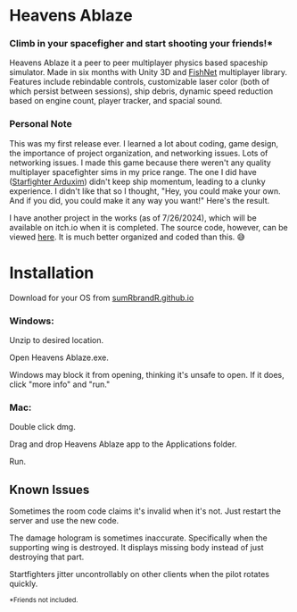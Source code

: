 # Heavens Ablaze 
### Climb in your spacefigher and start shooting your friends!*

Heavens Ablaze it a peer to peer multiplayer physics based spaceship simulator. Made in six months with Unity 3D and [FishNet](https://github.com/FirstGearGames/FishNet) multiplayer library. Features include rebindable controls, customizable laser color (both of which persist between sessions), ship debris, dynamic speed reduction based on engine count, player tracker, and spacial sound.

### Personal Note

This was my first release ever. I learned a lot about coding, game design, the importance of project organization, and networking issues. Lots of networking issues. I made this game because there weren't any quality multiplayer spacefighter sims in my price range. The one I did have ([Starfighter Arduxim](https://store.steampowered.com/app/540500/Starfighter_Arduxim/)) didn't keep ship momentum, leading to a clunky experience. I didn't like that so I thought, "Hey, you could make your own. And if you did, you could make it any way you want!" Here's the result.

I have another project in the works (as of 7/26/2024), which will be available on itch.io when it is completed. The source code, however, can be viewed [here](https://github.com/SumRbrandR/MoonstruckTower). It is much better organized and coded than this. 😅



# Installation
Download for your OS from [sumRbrandR.github.io](http://sumrbrandr.github.io)

### Windows: 
Unzip to desired location.

Open Heavens Ablaze.exe.

Windows may block it from opening, thinking it's unsafe to open. If it does, click "more info" and "run."

 

### Mac:
Double click dmg.

Drag and drop Heavens Ablaze app to the Applications folder.

Run. 


## Known Issues
Sometimes the room code claims it's invalid when it's not. Just restart the server and use the new code.

The damage hologram is sometimes inaccurate. Specifically when the supporting wing is destroyed. It displays missing body instead of just destroying that part.

Startfighters jitter uncontrollably on other clients when the pilot rotates quickly.

<sub>*Friends not included.</sub>
